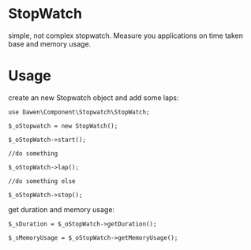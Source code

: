StopWatch
=========

simple, not complex stopwatch.
Measure you applications on time taken base and memory usage.


Usage
=====

create an new Stopwatch object and add some laps:

```
use Dawen\Component\Stopwatch\StopWatch;

$_oStopwatch = new StopWatch();

$_oStopWatch->start();

//do something

$_oStopWatch->lap();

//do something else

$_oStopWatch->stop();
```

get duration and memory usage:

```
$_sDuration = $_oStopWatch->getDuration();

$_sMemoryUsage = $_oStopWatch->getMemoryUsage();

```